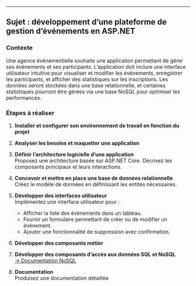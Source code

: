 
---

## Sujet : développement d’une plateforme de gestion d’événements en ASP.NET

### Contexte

Une agence événementielle souhaite une application permettant de gérer ses événements et ses participants. L’application doit inclure une interface utilisateur intuitive pour visualiser et modifier les événements, enregistrer les participants, et afficher des statistiques sur les inscriptions. Les données seront stockées dans une base relationnelle, et certaines statistiques pourront être gérées via une base NoSQL pour optimiser les performances.

### Étapes à réaliser

1. **Installer et configurer son environnement de travail en fonction du projet**

2. **Analyser les besoins et maquetter une application**

3. **Définir l’architecture logicielle d’une application** <br>
Proposez une architecture basée sur ASP.NET Core.
Décrivez les composants principaux et leurs interactions.

4. **Concevoir et mettre en place une base de données relationnelle** <br>
Créez le modèle de données en définissant les entités nécessaires.

5. **Développer des interfaces utilisateur** <br>
Implémentez une interface utilisateur pour :
   - Afficher la liste des événements dans un tableau.
   - Fournir un formulaire permettant de créer ou de modifier un événement.
   - Ajouter une fonctionnalité de suppression avec confirmation.

6. **Développer des composants métier**

7. **Développer des composants d’accès aux données SQL et NoSQL** <br>
[→ Documentation NoSQL](https://learn.microsoft.com/en-us/aspnet/core/tutorials/first-mongo-app?view=aspnetcore-9.0&tabs=visual-studio)

8. **Documentation** <br>
Produisez une documentation détaillée